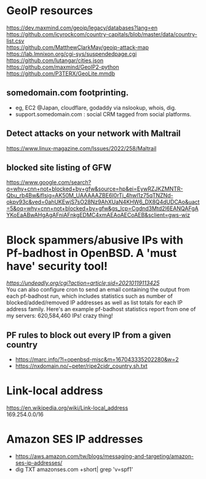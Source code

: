 # GeoIP resources
https://dev.maxmind.com/geoip/legacy/databases?lang=en <br>
https://github.com/icyrockcom/country-capitals/blob/master/data/country-list.csv <br>
https://github.com/MatthewClarkMay/geoip-attack-map <br>
https://lab.lmnixon.org/cgi-sys/suspendedpage.cgi <br>
https://github.com/lutangar/cities.json <br>
https://github.com/maxmind/GeoIP2-python <br>
https://github.com/P3TERX/GeoLite.mmdb
## somedomain.com footprinting.
 - eg, EC2 @Japan, cloudflare, godaddy via nslookup, whois, dig.
 - support.somedomain.com : social CRM tagged from social platforms.
## Detect attacks on your network with Maltrail
https://www.linux-magazine.com/Issues/2022/258/Maltrail
## blocked site listing of GFW
https://www.google.com/search?q=why+cnn+not+blocked+by+gfw&source=hp&ei=EywRZJKZMNTR-Qbu_rb4Bw&iflsig=AK50M_UAAAAAZBE6I0rTj_4hwl1z75qTNZNd-okpv93c&ved=0ahUKEwjS7sO28Nz9AhXUaN4KHW6_DX8Q4dUDCAo&uact=5&oq=why+cnn+not+blocked+by+gfw&gs_lcp=Cgdnd3Mtd2l6EANQAFgAYKoEaABwAHgAgAFniAFnkgEDMC4xmAEAoAECoAEB&sclient=gws-wiz

# Block spammers/abusive IPs with Pf-badhost in OpenBSD. A 'must have' security tool!
<i>https://undeadly.org/cgi?action=article;sid=20210119113425</i><br>
You can also configure cron to send an email containing the output from each pf-badhost run, which includes statistics such as number of blocked/added/removed IP addresses as well as list totals for each IP address family. Here's an example pf-badhost statistics report from one of my servers: 620,584,460 IPs! crazy thing!
## PF rules to block out every IP from a given country 
 - https://marc.info/?l=openbsd-misc&m=167043335202280&w=2
 - https://nxdomain.no/~peter/ripe2cidr_country.sh.txt
# Link-local address
https://en.wikipedia.org/wiki/Link-local_address <br>
169.254.0.0/16 
# Amazon SES IP addresses
- https://aws.amazon.com/tw/blogs/messaging-and-targeting/amazon-ses-ip-addresses/
- dig TXT amazonses.com +short| grep 'v=spf1'
